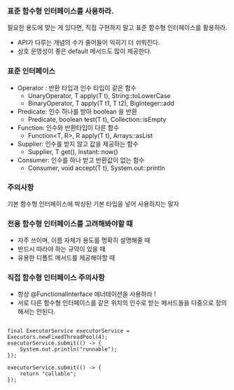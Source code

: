 ### 표준 함수형 인터페이스를 사용하라.

필요한 용도에 맞는 게 있다면, 직접 구현하지 말고 표준 함수형 인터페이스를 활용하라.

- API가 다루는 개념의 수가 줄어들어 익히기 더 쉬워진다.
- 상호 운영성이 좋은 default 메서드도 많이 제공한다.

### 표준 인터페이스

- Operator : 반환 타입과 인수 타입이 같은 함수
    - UnaryOperator<T>, T apply(T t), String::toLowerCase
    - BinaryOperator<T>, T apply(T t1, T t2), BigInteger::add
- Predicate: 인수 하나를 받아 boolean 을 반환
    - Predicate<T>, boolean test(T t), Collection::isEmpty
- Function: 인수와 반환타입이 다른 함수
    - Function<T, R>, R apply(T t), Arrays::asList
- Supplier: 인수를 받지 않고 값을 제공하는 함수
    - Supplier<T>, T get(), Instant::now()
- Consumer: 인수를 하나 받고 반환값이 없는 함수
    - Consumer<T>, void accept(T t), System.out::println

### 주의사항

기본 함수형 인터페이스에 박싱된 기본 타입을 넣어 사용하지는 말자

### 전용 함수형 인터페이스를 고려해봐야할 떄

- 자주 쓰이며, 이름 자체가 용도를 명확히 설명해줄 때
- 반드시 따라야 하는 규약이 있을 때
- 유용한 디폴트 메서드를 제공해야할 때

### 직접 함수형 인터페이스 주의사항

- 항상 @FunctionalInterface 애너테이션을 사용하라 !
- 서로 다른 함수형 인터페이스를 같은 위치의 인수로 받는 메서드들을 다중으로 정의해서는 안된다.

```

final ExecutorService executorService = Executors.newFixedThreadPool(4);
executorService.submit(() -> {
    System.out.println("runnable");
});

executorService.submit(() -> {
    return "callable";
});

```
